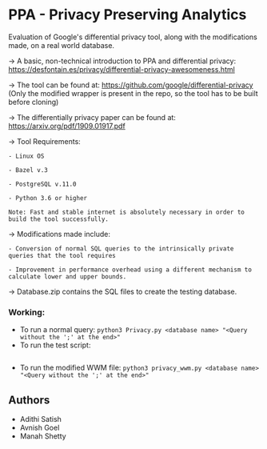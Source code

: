 # PPA - Privacy Preserving Analytics
Evaluation of Google's differential privacy tool, along with the modifications made, on a real world database.

-> A basic, non-technical introduction to PPA and differential privacy: https://desfontain.es/privacy/differential-privacy-awesomeness.html

-> The tool can be found at: https://github.com/google/differential-privacy
(Only the modified wrapper is present in the repo, so the tool has to be built before cloning)

-> The differentially privacy paper can be found at:  https://arxiv.org/pdf/1909.01917.pdf

-> Tool Requirements: 

    - Linux OS

    - Bazel v.3
    
    - PostgreSQL v.11.0
    
    - Python 3.6 or higher

    Note: Fast and stable internet is absolutely necessary in order to build the tool successfully. 

-> Modifications made include:

    - Conversion of normal SQL queries to the intrinsically private queries that the tool requires
    
    - Improvement in performance overhead using a different mechanism to calculate lower and upper bounds.

-> Database.zip contains the SQL files to create the testing database.

### Working:
- To run a normal query:
    ```python3 Privacy.py <database name> "<Query without the ';' at the end>"```
- To run the test script:
    ```python3 test_privacy.py "<test input file that has all the queries>"
- To run the modified WWM file:
    ```python3 privacy_wwm.py <database name> "<Query without the ';' at the end>"```

## Authors
- Adithi Satish
- Avnish Goel
- Manah Shetty